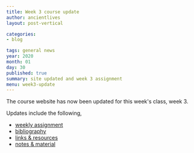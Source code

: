 ```yaml
---
title: Week 3 course update
author: ancientlives
layout: post-vertical

categories:
- blog

tags: general news
year: 2020
month: 01
day: 30
published: true
summary: site updated and week 3 assignment
menu: week3-update
---
```


The course website has now been updated for this week's class, week 3.

Updates include the following,

* [weekly assignment](/weekly_assignment)
* [bibliography](/bibliography)
* [links & resources](/links)
* [notes & material](/notes)
